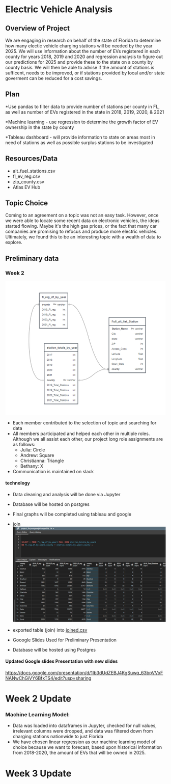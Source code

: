 # Electric Vehicle Analysis

## Overview of Project
We are engaging in research on behalf of the state of Florida to determine how many electic vehicle charging stations will be needed by the year 2025. We will use information about the number of EVs registered in each county for years 2018, 2019 and 2020 and regression analysis to figure out our predictions for 2025 and provide these to the state on a county by county basis. We will then be able to advise if the amount of stations is sufficent, needs to be improved, or if stations provided by local and/or state goverment can be reduced for a cost savings.

## Plan
*Use pandas to filter data to provide number of stations per county in FL, as well as number of EVs registered in the state in 2018, 2019, 2020, & 2021

*Machine learning - use regression to determine the growth factor of EV ownership in the state by county

*Tableau dashboard - will provide information to state on areas most in need of stations as well as possible surplus stations to be investigated


## Resources/Data
* alt_fuel_stations.csv
* fl_ev_reg.csv
* zip_county.csv
* Atlas EV Hub



## Topic Choice
Coming to an agreement on a topic was not an easy task.  However, once we were able to locate some recent data on electronic vehicles, the ideas started flowing.  Maybe it's the high gas prices, or the fact that many car companies are promising to refocus and produce more electric vehicles.  Ultimately, we found this to be an interesting topic with a wealth of data to explore.


## Preliminary data 
### Week 2
![](./notes/QuickDBD_projrctFin.png)  
- Each member contributed to the selection of topic and searching for data
- All members participated and helped each other in multiple roles. Although we all assist each other, our project long role assignments are as follows:
  * Julia: Circle
  * Andrew: Square
  * Christianna: Triangle
  * Bethany: X
- Communication is maintained on slack  
#### technology
- Data cleaning and analysis will be done via Jupyter
- Database will be hosted on postgres 
- Final graphs will be completed using tableau and google
- join ![project_fin](./notes/db-join.png)  
- exported table (join) into [joined.csv](./clean_output/joined.csv)
        
- Gooogle Slides Used for Preliminary Presentation
- Database will be hosted using Postgres

#### Updated Google slides Presentation with new slides

https://docs.google.com/presentation/d/1Ib3dUdZEBJ4KgSuwq_63bpVVxFNANwChGiVY6BfxTS4/edit?usp=sharing

# Week 2 Update

### Machine Learning Model:
- Data was loaded into dataframes in Jupyter, checked for null values, irrelevant columns were dropped, and data was filtered down from charging stations nationwide to just Florida
- We have chosen linear regression as our machine learning model of choice because we want to forecast, based upon historical information from 2018-2020, the amount of EVs that will be owned in 2025. 


# Week 3 Update
